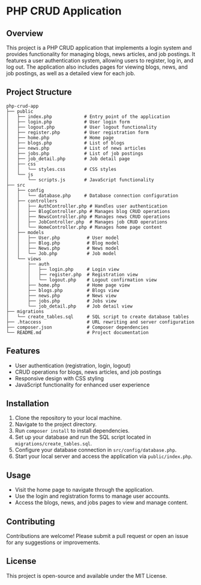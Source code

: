 # PHP CRUD Application

## Overview
This project is a PHP CRUD application that implements a login system and provides functionality for managing blogs, news articles, and job postings. It features a user authentication system, allowing users to register, log in, and log out. The application also includes pages for viewing blogs, news, and job postings, as well as a detailed view for each job.

## Project Structure
```
php-crud-app
├── public
│   ├── index.php            # Entry point of the application
│   ├── login.php            # User login form
│   ├── logout.php           # User logout functionality
│   ├── register.php         # User registration form
│   ├── home.php             # Home page
│   ├── blogs.php            # List of blogs
│   ├── news.php             # List of news articles
│   ├── jobs.php             # List of job postings
│   ├── job_detail.php       # Job detail page
│   ├── css
│   │   └── styles.css       # CSS styles
│   └── js
│       └── scripts.js       # JavaScript functionality
├── src
│   ├── config
│   │   └── database.php     # Database connection configuration
│   ├── controllers
│   │   ├── AuthController.php # Handles user authentication
│   │   ├── BlogController.php # Manages blog CRUD operations
│   │   ├── NewsController.php # Manages news CRUD operations
│   │   ├── JobController.php  # Manages job CRUD operations
│   │   └── HomeController.php # Manages home page content
│   ├── models
│   │   ├── User.php          # User model
│   │   ├── Blog.php          # Blog model
│   │   ├── News.php          # News model
│   │   └── Job.php           # Job model
│   └── views
│       ├── auth
│       │   ├── login.php     # Login view
│       │   ├── register.php  # Registration view
│       │   └── logout.php    # Logout confirmation view
│       ├── home.php          # Home page view
│       ├── blogs.php         # Blogs view
│       ├── news.php          # News view
│       ├── jobs.php          # Jobs view
│       └── job_detail.php    # Job detail view
├── migrations
│   └── create_tables.sql     # SQL script to create database tables
├── .htaccess                 # URL rewriting and server configuration
├── composer.json             # Composer dependencies
└── README.md                 # Project documentation
```

## Features
- User authentication (registration, login, logout)
- CRUD operations for blogs, news articles, and job postings
- Responsive design with CSS styling
- JavaScript functionality for enhanced user experience

## Installation
1. Clone the repository to your local machine.
2. Navigate to the project directory.
3. Run `composer install` to install dependencies.
4. Set up your database and run the SQL script located in `migrations/create_tables.sql`.
5. Configure your database connection in `src/config/database.php`.
6. Start your local server and access the application via `public/index.php`.

## Usage
- Visit the home page to navigate through the application.
- Use the login and registration forms to manage user accounts.
- Access the blogs, news, and jobs pages to view and manage content.

## Contributing
Contributions are welcome! Please submit a pull request or open an issue for any suggestions or improvements.

## License
This project is open-source and available under the MIT License.